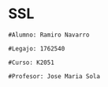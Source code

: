 # SSL
    #Alumno: Ramiro Navarro

    #Legajo: 1762540

    #Curso: K2051
    
    #Profesor: Jose Maria Sola
    
    
    
    